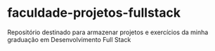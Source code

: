 # faculdade-projetos-fullstack
Repositório destinado para armazenar projetos e exercícios da minha graduação em Desenvolvimento Full Stack
